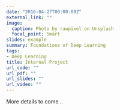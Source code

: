 ```yaml
---
date: "2016-04-27T00:00:00Z"
external_link: ""
image:
  caption: Photo by rawpixel on Unsplash
  focal_point: Smart
slides: example
summary: Foundations of Deep Learning 
tags:
- Deep Learning
title: Internal Project
url_code: ""
url_pdf: ""
url_slides: ""
url_video: ""
---
```


More details to come .. 
